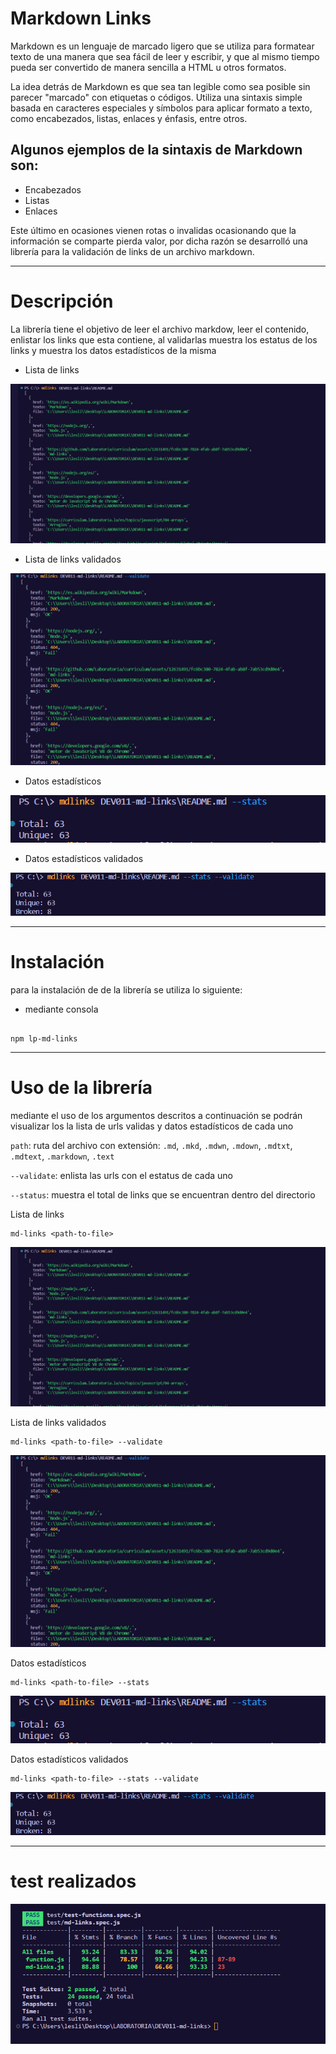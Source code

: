 # Markdown Links
Markdown es un lenguaje de marcado ligero que se utiliza para formatear texto de una manera que sea fácil de leer y escribir, y que al mismo tiempo pueda ser convertido de manera sencilla a HTML u otros formatos.

La idea detrás de Markdown es que sea tan legible como sea posible sin parecer "marcado" con etiquetas o códigos. Utiliza una sintaxis simple basada en caracteres especiales y símbolos para aplicar formato a texto, como encabezados, listas, enlaces y énfasis, entre otros.

## Algunos ejemplos de la sintaxis de Markdown son:

* Encabezados
* Listas
* Enlaces

Este último en ocasiones vienen rotas o invalidas ocasionando que la información se comparte pierda valor, por dicha razón se desarrolló una librería para  la validación de links de un archivo markdown.

***

# Descripción

La librería tiene el objetivo de leer el archivo markdow, leer el contenido, enlistar los links que esta contiene, al validarlas muestra los estatus de los links y muestra los datos estadísticos de la misma 

* Lista de links

![md-links](images/Captura.PNG)

* Lista de links validados

![md-links](images/Captura1.PNG)

* Datos estadísticos 

![md-links](images/Captura2.PNG)

* Datos estadísticos validados

![md-links](images/Captura3.PNG)


***
# Instalación

para la instalación de de la librería se utiliza lo siguiente:

* mediante consola

```shell

npm lp-md-links
```

*** 
# Uso de la librería 

mediante el uso de los argumentos descritos a continuación se podrán visualizar los la lista de urls validas y datos estadísticos de cada uno

`path`: ruta del archivo con extensión: `.md`, `.mkd`, `.mdwn`, `.mdown`, `.mdtxt`, `.mdtext`, `.markdown`, `.text`

`--validate`: enlista las urls con el estatus de cada uno

`--status`: muestra el total de links que se encuentran dentro del directorio

Lista de links

```shell
md-links <path-to-file>
```

![md-links](images/Captura.PNG)

Lista de links validados

```shell
md-links <path-to-file> --validate
```

![md-links](images/Captura1.PNG)

Datos estadísticos 

```shell
md-links <path-to-file> --stats
```

![md-links](images/Captura2.PNG)

Datos estadísticos validados

```shell
md-links <path-to-file> --stats --validate
```

![md-links](images/Captura3.PNG)


***
# test realizados

![md-links](images/Captura4.PNG)

